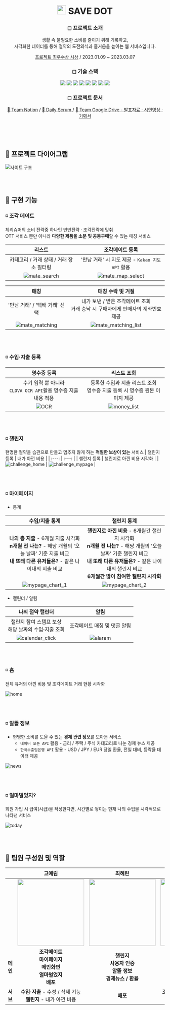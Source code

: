 <!-- prettier-ignore-start -->
<!-- SOMETHING AUTO-GENERATED BY TOOLS - START -->

<div align="center">

# <picture><img src="https://github.com/6suk/savedot/blob/master/src/main/resources/static/favicon/android-icon-36x36.png?raw=true" width='28'></picture> SAVE DOT

### ◻ 프로젝트 소개
생활 속 불필요한 소비를 줄이기 위해 기록하고,<br>
시각화한 데이터를 통해 절약의 도전의식과 즐거움을 높이는 웹 서비스입니다.

[프로젝트 최우수상 시상](https://www.notion.so/6suk/3d94d42a07d44516b47b90f6cb591a54?pvs=4) / 2023.01.09 ~ 2023.03.07

### ◻ 기술 스택
<picture><img src="https://img.shields.io/badge/Java-007396?style=for-the-badge&logo=Java&logoColor=white"></picture>
<picture><img src="https://img.shields.io/badge/spring-6DB33F?style=for-the-badge&logo=spring&logoColor=white"></picture>
<picture><img src="https://img.shields.io/badge/mysql-4479A1?style=for-the-badge&logo=mysql&logoColor=white"></picture>
<picture><img src="https://img.shields.io/badge/JSP-000000?style=for-the-badge&logo=JSP&logoColor=white"></picture>
<picture><img src="https://img.shields.io/badge/JSTL-666666?style=for-the-badge&logo=JSTL&logoColor=white"></picture>
<picture><img src="https://img.shields.io/badge/chartdotjs-FF6384?style=for-the-badge&logo=chartdotjs&logoColor=white"></picture>
<picture><img src="https://img.shields.io/badge/jquery-0769AD?style=for-the-badge&logo=jquery&logoColor=white"></picture>
<picture><img src="https://img.shields.io/badge/bootstrap-7952B3?style=for-the-badge&logo=bootstrap&logoColor=white"></picture>


### ◻ 프로젝트 문서
[🔗 Team Notion](https://6suk.notion.site/4a0edfef00094bb58c988680fa2a6409?v=63e66f848ed245958d3f6e480da2cbdf) / [🔗 Daily Scrum ](https://6suk.notion.site/Final-Project-9be302a8ec994327afa07552f95ef6a9) /
[🔗 Team Google Drive - 발표자료 · 시연영상 · 기획서](https://drive.google.com/drive/folders/1WpZgK5WWQ5NP9rQEYC8G4Mq16E_1F2SL?usp=sharing) 

</div>
<br><br><br>

## 🔹 프로젝트 다이어그램

![사이트 구조](https://github.com/6suk/6suk/assets/110910042/8b26de63-c2f4-4b96-83d8-9d20fc0cbd9f)

<br><br>


## 🔹 구현 기능

### ◽ 조각 메이트
체리슈머의 소비 전략중 하나인 반반전략 · 조각전략에 맞춰<br>OTT 서비스 뿐만 아니라 **다양한 제품을 소분 및 공동구매**할 수 있는 매칭 서비스


| 리스트 | 조각메이트 등록 |
| :---: | :---: |
| 카테고리 / 거래 상태 / 거래 장소 필터링 | '만남 거래' 시 지도 제공 - `Kakao 지도 API` 활용 |
| ![mate_search](https://github.com/6suk/savedot/assets/110910042/4563367d-cb2f-4afc-8159-8ec561c95a1a) | ![mate_map_select](https://github.com/6suk/savedot/assets/110910042/684a84fc-44c3-4d96-af5e-b52443a134f1) |


| 매칭 | 매칭 수락 및 거절 |
| :---: | :---: |
| '만남 거래' / '택배 거래' 선택 | 내가 보낸 / 받은 조각메이트 조회<br>거래 승낙 시 구매자에게 판매자의 계좌번호 제공 |
| ![mate_matching](https://github.com/6suk/savedot/assets/110910042/ed6dc0d7-59a2-4008-a36b-011d0ccf4878) | ![mate_matching_list](https://github.com/6suk/savedot/assets/110910042/35812d9c-6431-4c40-9e22-d90064f8485d) |


<br><br>





### ◽ 수입·지출 등록
| 영수증 등록 | 리스트 조회 |
| :---: | :---: |
| 수기 입력 뿐 아니라<br>`CLOVA OCR API`활용 영수증 지출 내용 적용 | 등록한 수입과 지출 리스트 조회<br>영수증 지출 등록 시 영수증 원본 이미지 제공 |
| ![OCR](https://github.com/6suk/savedot/assets/110910042/9edcf5b3-fd68-468a-8f66-263f9876ee14) | ![money_list](https://github.com/6suk/savedot/assets/110910042/0d8240fe-d305-4edb-81ba-45dc3199b488) |


<br><br>




### ◽ 챌린지
현명한 절약을 습관으로 만들고 멈추지 않게 하는 **적절한 보상이 있는** 서비스
| 챌린지 등록 | 내가 아낀 비용 |
| :---: | :---: |
| 챌린지 등록 | 챌린지로 아낀 비용 시각화 |
| ![challenge_home](https://github.com/6suk/savedot/assets/110910042/43303533-d43b-4a95-a7a4-084025ae1342) | ![challenge_mypage](https://github.com/6suk/savedot/assets/110910042/2355f21e-3a02-4285-b198-2bcc28f373ef) |


<br><br>

### ◽ 마이페이지
- 통계

| 수입/지출 통계 | 챌린지 통계 |
| :---: | :---: |
| **나의 총 지출** - 6개월 지출 시각화<br>**n개월 전 나는?** - 해당 개월의 '오늘 날짜' 기준 지출 비교<br>**내 또래 다른 유저들은?** - 같은 나이대의 지출 비교  | **챌린지로 아낀 비용** - 6개월간 챌린지 시각화<br>**n개월 전 나는?** - 해당 개월의 '오늘 날짜' 기준 챌린지 비교<br>**내 또래 다른 유저들은?** - 같은 나이대의 챌린지 비교<br>**6개월간 많이 참여한 챌린지 시각화** |
| ![mypage_chart_1](https://github.com/6suk/savedot/assets/110910042/167ad425-cb6f-4d67-be49-bd38d63472b4) | ![mypage_chart_2](https://github.com/6suk/savedot/assets/110910042/6625ab6a-675d-4b80-9b03-b79a12e77a7a) |


- 캘린더 / 알림

| 나의 절약 캘린더 | 알림 |
| :---: | :---: |
| 챌린지 참여 스탬프 보상<br>해당 날짜의 수입·지출 조회 | 조각메이트 매칭 및 댓글 알림 |
| ![calendar_click](https://github.com/6suk/savedot/assets/110910042/87a7b6a2-eb13-416b-899d-6334b9121d04) | ![alaram](https://github.com/6suk/savedot/assets/110910042/2ed07720-a35e-4189-95dc-564d4fbcb08d) |


<br><br>


### ◽ 홈
전체 유저의 아낀 비용 및 조각메이트 거래 현황 시각화

![home](https://github.com/6suk/6suk/assets/110910042/8744e000-b66a-43dc-b825-09f54736518d)

<br><br>


### ◽ 알뜰 정보
- 현명한 소비를 도울 수 있는 **경제 관련 정보**를 모아둔 서비스
  - `네이버 오픈 API` 활용 - 금리 / 주택 / 주식 카테고리로 나눈 경제 뉴스 제공
  - `한국수출입은행 API` 활용 - USD / JPY / EUR 당일 환율, 전일 대비, 등락율 데이터 제공

![news](https://github.com/6suk/savedot/assets/110910042/32a332ad-a648-4169-8f01-bc5e2bfbd485)


<br><br>


### ◽ 얼마벌었지?
회원 가입 시 급여(시급)을 작성한다면, 시간별로 쌓이는 현재 나의 수입을 시각적으로 나타낸 서비스

![today](https://github.com/6suk/savedot/assets/110910042/e1a14c4b-f9be-4612-a19f-11fbef4d6c81)




<br/><br/>


## 🔹 팀원 구성원 및 역할

|  | 고예림 | 최혜린 | 김예진 |
| :---: | :---: | :---: | :---: |
|  | <picture><img src="https://github.com/pie-sfac/1-13-pongDangPong/assets/110910042/6808128c-4d68-4d28-8cfb-9dbd2c6dffc4" width="210" ></picture> | <picture><img src="https://avatars.githubusercontent.com/u/116632714?v=4" width="210"></picture> | <picture><img src="https://avatars.githubusercontent.com/u/85606248?v=4" width="210"></picture> |
| **메인** | **조각메이트<br>마이페이지<br>메인화면<br>얼마벌었지<br>배포** | **챌린지<br>사용자 인증<br>알뜰 정보<br>경제뉴스 / 환율** | **수입·지출<br>테스트 데이터 입력** |
| **서브** | **수입·지출** - 수정 / 삭제 기능<br>**챌린지** - 내가 아낀 비용 | **배포** | **조각메이트** - 댓글 / 좋아요 기능 |

<br/><br/><br/><br/>


<!-- SOMETHING AUTO-GENERATED BY TOOLS - END -->
<!-- prettier-ignore-end -->
